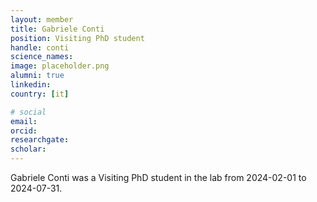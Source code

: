 ```yaml
---
layout: member
title: Gabriele Conti
position: Visiting PhD student
handle: conti
science_names:
image: placeholder.png
alumni: true
linkedin:
country: [it]

# social
email:
orcid:
researchgate:
scholar:
---
```


Gabriele Conti was a Visiting PhD student in the lab from 2024-02-01 to 2024-07-31.